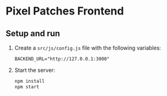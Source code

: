 # Pixel Patches Frontend

## Setup and run

1. Create a `src/js/config.js` file with the following variables:
   ```
   BACKEND_URL="http://127.0.0.1:3000"
   ```

2. Start the server:
   ```bash
   npm install
   npm start
   ```
